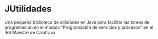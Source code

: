 # JUtilidades
Una pequeña biblioteca de utilidades en Java para facilitar las tareas de programación en el módulo "Programación de servicios y procesos" en el IES Maestre de Calatrava
